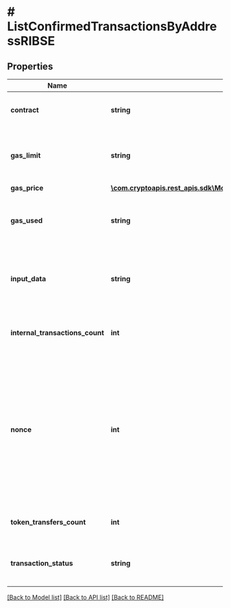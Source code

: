 # # ListConfirmedTransactionsByAddressRIBSE

## Properties

Name | Type | Description | Notes
------------ | ------------- | ------------- | -------------
**contract** | **string** | Represents the specific transaction contract. | [optional]
**gas_limit** | **string** | Represents the amount of gas used by this specific transaction alone. |
**gas_price** | [**\com.cryptoapis.rest_apis.sdk\Model\ListConfirmedTransactionsByAddressRIBSEGasPrice**](ListConfirmedTransactionsByAddressRIBSEGasPrice.md) |  |
**gas_used** | **string** | Represents the exact unit of gas that was used for the transaction. |
**input_data** | **string** | Represents additional information that is required for the transaction. | [optional]
**internal_transactions_count** | **int** | Represents the total internal transactions count. |
**nonce** | **int** | Represents the sequential running number for an address, starting from 0 for the first transaction. E.g., if the nonce of a transaction is 10, it would be the 11th transaction sent from the sender&#39;s address. |
**token_transfers_count** | **int** | Represents the total token transfers count. |
**transaction_status** | **string** | String representation of the transaction status |

[[Back to Model list]](../../README.md#models) [[Back to API list]](../../README.md#endpoints) [[Back to README]](../../README.md)
